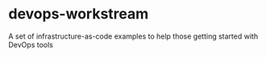 # devops-workstream
A set of infrastructure-as-code examples to help those getting started with DevOps tools
